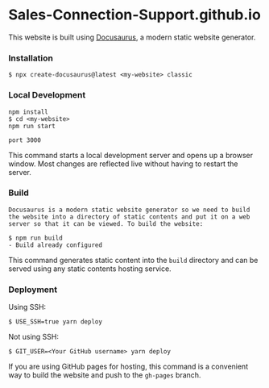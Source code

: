 # Sales-Connection-Support.github.io

This website is built using [Docusaurus](https://docusaurus.io/), a modern static website generator.

### Installation

```
$ npx create-docusaurus@latest <my-website> classic
```

### Local Development

```
npm install
$ cd <my-website>
npm run start

port 3000
```

This command starts a local development server and opens up a browser window. Most changes are reflected live without having to restart the server.

### Build

```
Docusaurus is a modern static website generator so we need to build the website into a directory of static contents and put it on a web server so that it can be viewed. To build the website:

$ npm run build
- Build already configured
```

This command generates static content into the `build` directory and can be served using any static contents hosting service.

### Deployment

Using SSH:

```
$ USE_SSH=true yarn deploy
```

Not using SSH:

```
$ GIT_USER=<Your GitHub username> yarn deploy
```

If you are using GitHub pages for hosting, this command is a convenient way to build the website and push to the `gh-pages` branch.

